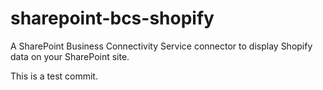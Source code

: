 # sharepoint-bcs-shopify
A SharePoint Business Connectivity Service connector to display Shopify data on your SharePoint site.

This is a test commit.